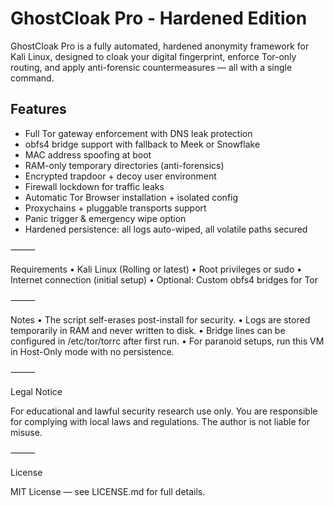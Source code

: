# GhostCloak Pro - Hardened Edition

GhostCloak Pro is a fully automated, hardened anonymity framework for Kali Linux, designed to cloak your digital fingerprint, enforce Tor-only routing, and apply anti-forensic countermeasures — all with a single command.

## Features

- Full Tor gateway enforcement with DNS leak protection
- obfs4 bridge support with fallback to Meek or Snowflake
- MAC address spoofing at boot
- RAM-only temporary directories (anti-forensics)
- Encrypted trapdoor + decoy user environment
- Firewall lockdown for traffic leaks
- Automatic Tor Browser installation + isolated config
- Proxychains + pluggable transports support
- Panic trigger & emergency wipe option
- Hardened persistence: all logs auto-wiped, all volatile paths secured

⸻

Requirements
	•	Kali Linux (Rolling or latest)
	•	Root privileges or sudo
	•	Internet connection (initial setup)
	•	Optional: Custom obfs4 bridges for Tor

⸻

Notes
	•	The script self-erases post-install for security.
	•	Logs are stored temporarily in RAM and never written to disk.
	•	Bridge lines can be configured in /etc/tor/torrc after first run.
	•	For paranoid setups, run this VM in Host-Only mode with no persistence.

⸻

Legal Notice

For educational and lawful security research use only. You are responsible for complying with local laws and regulations. The author is not liable for misuse.

⸻

License

MIT License — see LICENSE.md for full details.
